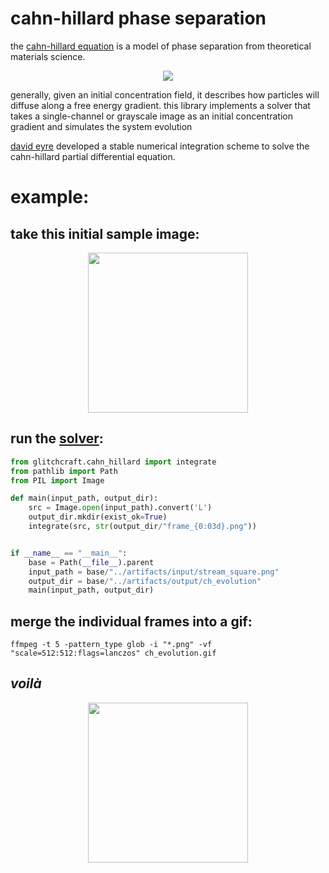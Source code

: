 # cahn-hillard phase separation

the [cahn-hillard equation](https://en.wikipedia.org/wiki/Cahn%E2%80%93Hilliard_equation) is a model of phase separation from theoretical materials science. 

<div align="center"><img src="https://wikimedia.org/api/rest_v1/media/math/render/svg/b7a860f6b6857c5eefafb72a81c8fc1d25964edc"></div>

generally, given an initial concentration field, it describes how particles will diffuse along a free energy gradient. this library implements a solver that takes a single-channel or grayscale image as an initial concentration gradient and simulates the system evolution

[david eyre](http://www.math.utah.edu/~eyre/research/methods/papers.html) developed a stable numerical integration scheme to solve the cahn-hillard partial differential equation.

# example: 

## take this initial sample image:
<div align="center">
<img src=../../artifacts/input/stream_square_greyscale.png width="256">
</div>

## run the [solver](examples/ch_evolution.py): 
```python
from glitchcraft.cahn_hillard import integrate
from pathlib import Path
from PIL import Image

def main(input_path, output_dir):
    src = Image.open(input_path).convert('L')
    output_dir.mkdir(exist_ok=True)
    integrate(src, str(output_dir/"frame_{0:03d}.png"))


if __name__ == "__main__":
    base = Path(__file__).parent
    input_path = base/"../artifacts/input/stream_square.png"
    output_dir = base/"../artifacts/output/ch_evolution"
    main(input_path, output_dir)
```

## merge the individual frames into a gif: 
```
ffmpeg -t 5 -pattern_type glob -i "*.png" -vf "scale=512:512:flags=lanczos" ch_evolution.gif
```

## _voilà_
<div align="center">
<img src=../../artifacts/output/ch_evolution/ch_evolution.gif width="256">
</div>
